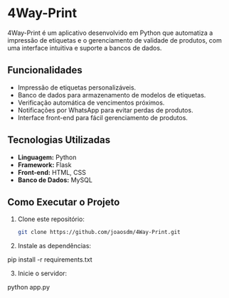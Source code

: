 # 4Way-Print

4Way-Print é um aplicativo desenvolvido em Python que automatiza a impressão de etiquetas e o gerenciamento de validade de produtos, com uma interface intuitiva e suporte a bancos de dados.

## Funcionalidades
- Impressão de etiquetas personalizáveis.
- Banco de dados para armazenamento de modelos de etiquetas.
- Verificação automática de vencimentos próximos.
- Notificações por WhatsApp para evitar perdas de produtos.
- Interface front-end para fácil gerenciamento de produtos.

## Tecnologias Utilizadas
- **Linguagem:** Python
- **Framework:** Flask
- **Front-end:** HTML, CSS
- **Banco de Dados:** MySQL

## Como Executar o Projeto
1. Clone este repositório:
   ```bash
   git clone https://github.com/joaosdm/4Way-Print.git

2. Instale as dependências:

pip install -r requirements.txt

3. Inicie o servidor:

python app.py
